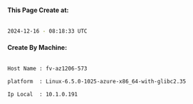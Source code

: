 
   
#### This Page Create at:

```bash

2024-12-16 - 08:18:33 UTC

```

#### Create By Machine:

```bash

Host Name : fv-az1206-573

platform  : Linux-6.5.0-1025-azure-x86_64-with-glibc2.35

Ip Local  : 10.1.0.191

```

